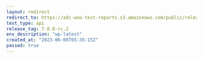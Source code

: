 ```yaml
---
layout: redirect
redirect_to: https://a8c-woo-test-reports.s3.amazonaws.com/public/release/7.8.0-rc.2/wp-latest/api/index.html
test_type: api
release_tag: 7.8.0-rc.2
env_description: "wp-latest"
created_at: "2023-06-08T05:35:15Z"
passed: true
---
```

